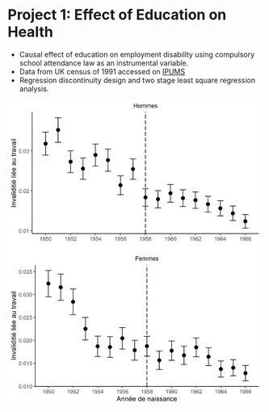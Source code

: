 
# Project 1: Effect of Education on Health

- Causal effect of education on employment disability using compulsory school attendance law as an instrumental variable.
- Data from UK census of 1991 accessed on [IPUMS](https://international.ipums.org/international/)
- Regression discontinuity design and two stage least square regression analysis. 

![](https://github.com/TristanBisson/Tristan_Portfolio/blob/main/images/ghgf.png)
